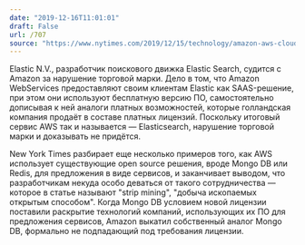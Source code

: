 ```yaml
---
date: "2019-12-16T11:01:01"
draft: False
url: /707
source: "https://www.nytimes.com/2019/12/15/technology/amazon-aws-cloud-competition.html"
---
```


Elastic N.V., разработчик поискового движка Elastic Search, судится с Amazon за нарушение торговой марки. Дело в том, что Amazon WebServices предоставляют своим клиентам Elastic как SAAS-решение, при этом они используют бесплатную версию ПО, самостоятельно дописывая к ней аналоги платных возможностей, которые голландская компания продаёт в составе платных лицензий. Поскольку итоговый сервис AWS так и называется — Elasticsearch, нарушение торговой марки и доказывать не придётся.

New York Times разбирает еще несколько примеров того, как AWS использует существующие open source решения, вроде Mongo DB или Redis, для предложения в виде сервисов, и заканчивает выводом, что разработчикам некуда особо деваться от такого сотрудничества — которое в статье называют "strip mining", "добыча ископаемых открытым способом". Когда Mongo DB условием новой лицензии поставили раскрытие технологий компаний, использующих их ПО для предложения сервисов, Amazon выкатил собственный аналог Mongo DB, формально не подпадающий под требования лицензии.
